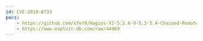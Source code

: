 ```yaml
---
id: CVE-2018-8733
pocs:
    - https://github.com/xfer0/Nagios-XI-5.2.6-9-5.3-5.4-Chained-Remote-Root-Exploit-Fixed
    - https://www.exploit-db.com/raw/44969
---
```

